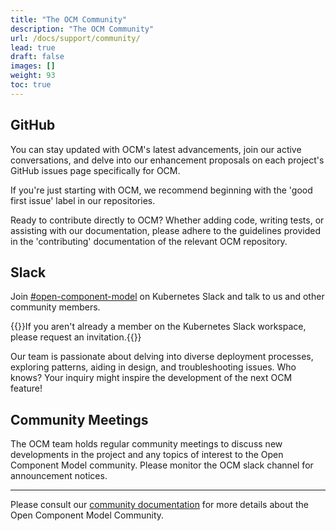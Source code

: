 ```yaml
---
title: "The OCM Community"
description: "The OCM Community"
url: /docs/support/community/
lead: true
draft: false
images: []
weight: 93
toc: true
---
```


## GitHub

You can stay updated with OCM's latest advancements, join our active conversations, and delve into our enhancement proposals on each project's GitHub issues page specifically for OCM.

If you're just starting with OCM, we recommend beginning with the 'good first issue' label in our repositories.

Ready to contribute directly to OCM? Whether adding code, writing tests, or assisting with our documentation, please adhere to the guidelines provided in the 'contributing' documentation of the relevant OCM repository.

## Slack

Join [#open-component-model](https://kubernetes.slack.com/archives/C05UWBE8R1D) on Kubernetes Slack and talk to us and other community members.

{{<callout context="note" title="Kubernetes Slack Membership">}}If you aren't already a member on the Kubernetes Slack workspace, please request an invitation.{{</callout>}}

Our team is passionate about delving into diverse deployment processes, exploring patterns, aiding in design, and troubleshooting issues. Who knows? Your inquiry might inspire the development of the next OCM feature!

## Community Meetings

The OCM team holds regular community meetings to discuss new developments in the project and any topics of interest to the Open Component Model community. Please monitor the OCM slack channel for announcement notices.

---

Please consult our [community documentation](https://github.com/open-component-model/.github/blob/main/README.md) for more details about the Open Component Model Community.
